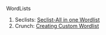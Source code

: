 WordLists

1.  Seclists: [Seclist-All in one Wordlist](https://github.com/danielmiessler/SecLists)
2.  Crunch: [Creating Custom Wordlist](https://secf00tprint.github.io/blog/passwords/crunch/advanced/en)